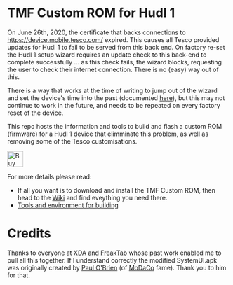 # TMF Custom ROM for Hudl 1
On June 26th, 2020, the certificate that backs connections to
https://device.mobile.tesco.com/ expired.   This causes all Tesco provided
updates for Hudl 1 to fail to be served from this back end.   On factory re-set
the Hudl 1 setup wizard requires an update check to this back-end to complete
successfully ... as this check fails, the wizard blocks, requesting the user to
check their internet connection.  There is no (easy) way out of this.

There is a way that works at the time of writing to jump out of the wizard and
set the device's time into the past (documented [here](https://rob.themayfamily.me.uk/hudl)),
but this may not continue to work in the
future, and needs to be repeated on every factory reset of the device.

This repo hosts the information and tools to build and flash a custom ROM
(firmware) for a Hudl 1 device that elimminate this problem, as well as removing
some of the Tesco customisations.

<a href='https://ko-fi.com/T6T62Q3TS' target='_blank'><img height='36' style='border:0px;height:36px;' src='https://cdn.ko-fi.com/cdn/kofi3.png?v=2' border='0' alt='Buy Me a Coffee at ko-fi.com' /></a>

For more details please read:

- If all you want is to download and install the TMF Custom ROM, then head to the
[Wiki](https://github.com/remay/tmf-hudl/wiki) and find eveything you
need there.
- [Tools and environment for building](https://github.com/remay/tmf-hudl/wiki/Tools-and-Environment-for-building-TMF-Custom-ROM)

# Credits

Thanks to everyone at [XDA](https://forum.xda-developers.com/) and [FreakTab](https://forum.freaktab.com/) whose past work enabled me to pull all this together.
If I understand correctly the modified SystemUI.apk was originally created by [Paul O'Brien](https://twitter.com/paulobrien) (of [MoDaCo](https://modaco.com/) fame).  Thank you to him for that.

